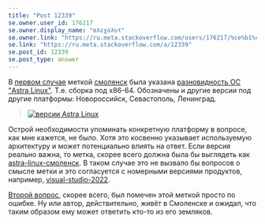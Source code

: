 ```yaml
---
title: "Post 12339"
se.owner.user_id: 176217
se.owner.display_name: "αλεχολυτ"
se.owner.link: "https://ru.meta.stackoverflow.com/users/176217/%ce%b1%ce%bb%ce%b5%cf%87%ce%bf%ce%bb%cf%85%cf%84"
se.link: "https://ru.meta.stackoverflow.com/a/12339"
se.post_id: 12339
se.post_type: answer
---
```

<p>В <a href="https://ru.stackoverflow.com/q/1330965/176217">первом случае</a> меткой <a href="https://ru.stackoverflow.com/questions/tagged/%d1%81%d0%bc%d0%be%d0%bb%d0%b5%d0%bd%d1%81%d0%ba" class="post-tag" title="показать вопросы с меткой [смоленск]" aria-label="показать вопросы с меткой [смоленск]" rel="tag" aria-labelledby="смоленск-container">смоленск</a> была указана <a href="https://astralinux.ru/products/astra-linux-special-edition-1-6/" rel="nofollow noreferrer">разновидность ОС &quot;Astra Linux&quot;</a>. Т.е. сборка под x86-64. Обозначены и другие версии под другие платформы: Новороссийск, Севастополь, Ленинград.</p>
<blockquote>
<p><a href="https://i.stack.imgur.com/5egPt.png" rel="nofollow noreferrer"><img src="https://i.stack.imgur.com/5egPt.png" alt="версии Astra Linux" /></a></p>
</blockquote>
<p>Острой необходимости упоминать конкретную платформу в вопросе, как мне кажется, не было. Хотя это косвенно указывает используемую архитектуру и может потенциально влиять на ответ. Если версия реально важна, то метка, скорее всего должна была бы выглядеть как <a href="https://ru.stackoverflow.com/questions/tagged/astra-linux-%d1%81%d0%bc%d0%be%d0%bb%d0%b5%d0%bd%d1%81%d0%ba" class="post-tag" title="показать вопросы с меткой [astra-linux-смоленск]" aria-label="показать вопросы с меткой [astra-linux-смоленск]" rel="tag" aria-labelledby="astra-linux-смоленск-container">astra-linux-смоленск</a>. В таком случае это не вызвало бы вопросов о смысле метки и это согласуется с номерными версиями продуктов, например, <a href="https://ru.stackoverflow.com/questions/tagged/visual-studio-2022" class="post-tag" title="показать вопросы с меткой [visual-studio-2022]" aria-label="показать вопросы с меткой [visual-studio-2022]" rel="tag" aria-labelledby="visual-studio-2022-container">visual-studio-2022</a>.</p>
<p><a href="https://ru.stackoverflow.com/q/1493200/176217">Второй вопрос</a>, скорее всего, был помечен этой меткой просто по ошибке. Ну или автор, действительно, живёт в Смоленске и ожидал, что таким образом ему может ответить кто-то из его земляков.</p>
